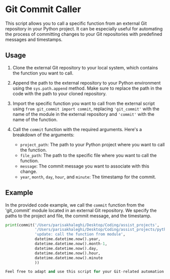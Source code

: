 # Git Commit Caller

This script allows you to call a specific function from an external Git repository in your Python project. It can be especially useful for automating the process of committing changes to your Git repositories with predefined messages and timestamps. 

## Usage

1. Clone the external Git repository to your local system, which contains the function you want to call.

2. Append the path to the external repository to your Python environment using the `sys.path.append` method. Make sure to replace the path in the code with the path to your cloned repository.

3. Import the specific function you want to call from the external script using `from git_commit import commit`, replacing `'git_commit'` with the name of the module in the external repository and `'commit'` with the name of the function.

4. Call the `commit` function with the required arguments. Here's a breakdown of the arguments:

   - `project_path`: The path to your Python project where you want to call the function.
   - `file_path`: The path to the specific file where you want to call the function.
   - `message`: The commit message you want to associate with this change.
   - `year`, `month`, `day`, `hour`, and `minute`: The timestamp for the commit.

## Example

In the provided code example, we call the `commit` function from the 'git_commit' module located in an external Git repository. We specify the paths to the project and file, the commit message, and the timestamp.

```python
print(commit('/Users/parisakhaleghi/Desktop/Coding/assist_projects',
             '/Users/parisakhaleghi/Desktop/Coding/assist_projects/python/call_script/call_script.py',
             'update: call the function from module',
             datetime.datetime.now().year,
             datetime.datetime.now().month-1,
             datetime.datetime.now().day,
             datetime.datetime.now().hour,
             datetime.datetime.now().minute
             ))

Feel free to adapt and use this script for your Git-related automation needs within your Python projects.
